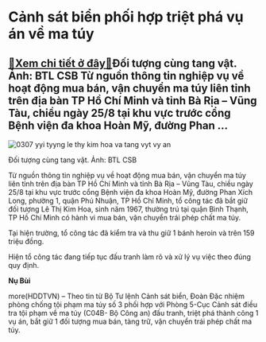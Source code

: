 Cảnh sát biển phối hợp triệt phá vụ án về ma túy
================================================

[:gift:Xem chi tiết ở đây:gift:](https://hddtvn.com/canh-sat-bien-phoi-hop-triet-pha-vu-an-ve-ma-tuy/)Đối tượng cùng tang vật. Ảnh: BTL CSB Từ nguồn thông tin nghiệp vụ về hoạt động mua bán, vận chuyển ma túy liên tỉnh trên địa bàn TP Hồ Chí Minh và tỉnh Bà Rịa – Vũng Tàu, chiều ngày 25/8 tại khu vực trước cổng Bệnh viện đa khoa Hoàn Mỹ, đường Phan …
----------------------------------------------------------------------------------------------------------------------------------------------------------------------------------------------------------------------------------------------------------





![0307 yyi tyyng le thy kim hoa va tang vyt vy an](https://hddtvn.com/wp-content/uploads/2021/01/0307_YYi-tYYng-Le-ThY-Kim-Hoa-va-tang-vYt-vY-an.jpg "Đối tượng cùng tang vật. Ảnh: BTL CSB")


Đối tượng cùng tang vật. Ảnh: BTL CSB



Từ nguồn thông tin nghiệp vụ về hoạt động mua bán, vận chuyển ma túy liên tỉnh trên địa bàn TP Hồ Chí Minh và tỉnh Bà Rịa – Vũng Tàu, chiều ngày 25/8 tại khu vực trước cổng Bệnh viện đa khoa Hoàn Mỹ, đường Phan Xích Long, phường 1, quận Phú Nhuận, TP Hồ Chí Minh, tổ công tác đã bắt giữ đối tượng Lê Thị Kim Hoa, sinh năm 1967, thường trú tại quận Bình Thạnh, TP Hồ Chí Minh có hành vi mua bán, vận chuyển trái phép chất ma túy.


Tại hiện trường, tổ công tác đã kiểm tra và thu giữ 1 bánh heroin và trên 159 triệu đồng.


Hiện tổ công tác đang tiếp tục đấu tranh làm rõ và xử lý vụ việc theo đúng quy định.




**Nụ Bùi**



more(HDDTVN) – Theo tin từ Bộ Tư lệnh Cảnh sát biển, Đoàn Đặc nhiệm phòng chống tội phạm ma túy số 3 phối hợp với Phòng 5-Cục Cảnh sát điều tra tội phạm về ma túy (C04B- Bộ Công an) đấu tranh, triệt phá thành công 1 vụ án, bắt giữ 1 đối tượng mua bán, tàng trữ, vận chuyển trái phép chất ma túy.

